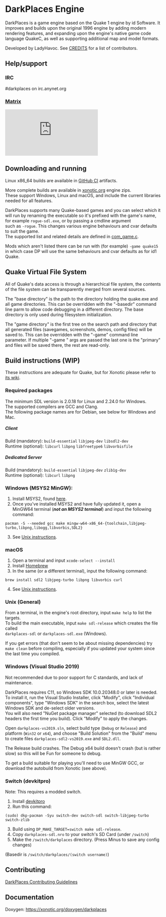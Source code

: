 # DarkPlaces Engine

DarkPlaces is a game engine based on the Quake 1 engine by id Software. It
improves and builds upon the original 1996 engine by adding modern rendering
features, and expanding upon the engine's native game code language QuakeC, as
well as supporting additional map and model formats.

Developed by LadyHavoc. See [CREDITS](CREDITS.md) for a list of contributors.

## Help/support

### IRC
#darkplaces on irc.anynet.org

### [Matrix](https://matrix.org/docs/guides/introduction)
[![#darkplaces:matrix.org](https://img.shields.io/matrix/darkplaces:matrix.org?color=660000&label=%23darkplaces%3Amatrix.org)](https://matrix.to/#/#darkplaces:matrix.org)

## Downloading and running

Linux x86_64 builds are available in [GitHub CI](https://github.com/DarkPlacesEngine/darkplaces/actions?query=branch%3Amaster) artifacts.  

More complete builds are available in [xonotic.org](https://beta.xonotic.org/autobuild/) engine zips.  
These support Windows, Linux and macOS, and include the current libraries needed for all features.

DarkPlaces supports many Quake-based games and you can select which it will run by renaming the executable so it's prefixed with the game's name, for example `rogue-sdl.exe`, or by passing a cmdline argument  
such as `-rogue`.  This changes various engine behaviours and cvar defaults to suit the game.  
The supported list and related details are defined in [com_game.c](https://github.com/DarkPlacesEngine/darkplaces/blob/master/com_game.c).

Mods which aren't listed there can be run with (for example) `-game quake15` in which case DP will use the same behaviours and cvar defaults as for id1 Quake.

## Quake Virtual File System

All of Quake's data access is through a hierarchical file system, the contents
of the file system can be transparently merged from several sources.

The "base directory" is the path to the directory holding the quake.exe and
all game directories.  This can be overridden with the "-basedir" command
line parm to allow code debugging in a different directory.  The base
directory is only used during filesystem initialization.

The "game directory" is the first tree on the search path and directory that
all generated files (savegames, screenshots, demos, config files) will be
saved to.  This can be overridden with the "-game" command line parameter.
If multiple "-game <gamedir>" args are passed the last one is the "primary"
and files will be saved there, the rest are read-only.

## Build instructions (WIP)

These instructions are adequate for Quake, but for Xonotic please refer to [its wiki](https://gitlab.com/xonotic/xonotic/-/wikis/Compiling).

### Required packages

The minimum SDL version is 2.0.18 for Linux and 2.24.0 for Windows.  
The supported compilers are GCC and Clang.  
The following package names are for Debian, see below for Windows and Mac.

##### Client
Build (mandatory): `build-essential` `libjpeg-dev` `libsdl2-dev`  
Runtime (optional): `libcurl` `libpng` `libfreetype6` `libvorbisfile`  

##### Dedicated Server
Build (mandatory): `build-essential` `libjpeg-dev` `zlib1g-dev`  
Runtime (optional): `libcurl` `libpng`  

### Windows (MSYS2 MinGW):

1. Install MSYS2, found [here](https://www.msys2.org/).
2. Once you've installed MSYS2 and have fully updated it, open a MinGW64 terminal (***not an MSYS2 terminal***) and input the following command:

```
pacman -S --needed gcc make mingw-w64-x86_64-{toolchain,libjpeg-turbo,libpng,libogg,libvorbis,SDL2}
```

3. See [Unix instructions](#unix-(general)).

### macOS
1. Open a terminal and input `xcode-select --install`
2. Install [Homebrew](https://brew.sh)
3. In the same (or a different terminal), input the following command:

```
brew install sdl2 libjpeg-turbo libpng libvorbis curl
```

4. See [Unix instructions](#unix-(general)).

### Unix (General)

From a terminal, in the engine's root directory, input `make help` to list the targets.  
To build the main executable, input `make sdl-release` which creates the file called  
`darkplaces-sdl` or `darkplaces-sdl.exe` (Windows).

If you get errors (that don't seem to be about missing dependencies) try `make clean` before compiling, especially if you updated your system since the last time you compiled.


### Windows (Visual Studio 2019)

Not recommended due to poor support for C standards, and lack of maintenance.

DarkPlaces requires C11, so Windows SDK 10.0.20348.0 or later is needed.  
To install it, run the Visual Studio Installer, click "Modify", click "Individual components", type "Windows SDK" in the search box, select the latest Windows SDK and de-select older versions.  
You will also need "NuGet package manager" selected (to download SDL2 headers the first time you build).
Click "Modify" to apply the changes.  

Open `darkplaces-vs2019.sln`, select build type (`Debug` or `Release`) and platform (`Win32` or `x64`), and choose "Build Solution" from the "Build" menu to create files `darkplaces-sdl2-vs2019.exe` and `SDL2.dll`.

The Release build crashes. The Debug x64 build doesn't crash (but is rather slow) so this will be Fun for someone to debug.

To get a build suitable for playing you'll need to use MinGW GCC, or download the autobuild from Xonotic (see above).


### Switch (devkitpro)
Note: This requires a modded switch.
1. Install [devkitpro](https://devkitpro.org/wiki/Getting_Started)
2. Run this command:
```
(sudo) dkp-pacman -Syu switch-dev switch-sdl switch-libjpeg-turbo switch-zlib
```
3. Build using `DP_MAKE_TARGET=switch make sdl-release`.
4. Copy `darkplaces-sdl.nro` to your switch's SD Card (under `/switch`)
5. Make the `/switch/darkplaces` directory.
(Press Minus to save any config changes)

(Basedir is `/switch/darkplaces/(switch username)`)
## Contributing

[DarkPlaces Contributing Guidelines](CONTRIBUTING.md)

## Documentation

Doxygen: https://xonotic.org/doxygen/darkplaces
